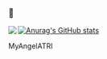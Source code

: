 ### 🤔



<img align="left" src="https://raw.githubusercontent.com/SummonSteve/SummonSteve/main/assets/pusheencode.gif"/>


[![Anurag's GitHub stats](https://github-readme-stats.vercel.app/api?username=SummonSteve)](https://github.com/anuraghazra/github-readme-stats)

MyAngelATRI

<!--
**SummonSteve/SummonSteve** is a ✨ _special_ ✨ repository because its `README.md` (this file) appears on your GitHub profile.
